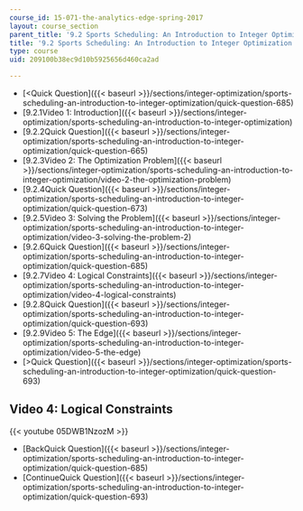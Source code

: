 ```yaml
---
course_id: 15-071-the-analytics-edge-spring-2017
layout: course_section
parent_title: '9.2 Sports Scheduling: An Introduction to Integer Optimization '
title: '9.2 Sports Scheduling: An Introduction to Integer Optimization '
type: course
uid: 209100b38ec9d10b5925656d460ca2ad

---
```


*   [<Quick Question]({{< baseurl >}}/sections/integer-optimization/sports-scheduling-an-introduction-to-integer-optimization/quick-question-685)
*   [9.2.1Video 1: Introduction]({{< baseurl >}}/sections/integer-optimization/sports-scheduling-an-introduction-to-integer-optimization)
*   [9.2.2Quick Question]({{< baseurl >}}/sections/integer-optimization/sports-scheduling-an-introduction-to-integer-optimization/quick-question-665)
*   [9.2.3Video 2: The Optimization Problem]({{< baseurl >}}/sections/integer-optimization/sports-scheduling-an-introduction-to-integer-optimization/video-2-the-optimization-problem)
*   [9.2.4Quick Question]({{< baseurl >}}/sections/integer-optimization/sports-scheduling-an-introduction-to-integer-optimization/quick-question-673)
*   [9.2.5Video 3: Solving the Problem]({{< baseurl >}}/sections/integer-optimization/sports-scheduling-an-introduction-to-integer-optimization/video-3-solving-the-problem-2)
*   [9.2.6Quick Question]({{< baseurl >}}/sections/integer-optimization/sports-scheduling-an-introduction-to-integer-optimization/quick-question-685)
*   [9.2.7Video 4: Logical Constraints]({{< baseurl >}}/sections/integer-optimization/sports-scheduling-an-introduction-to-integer-optimization/video-4-logical-constraints)
*   [9.2.8Quick Question]({{< baseurl >}}/sections/integer-optimization/sports-scheduling-an-introduction-to-integer-optimization/quick-question-693)
*   [9.2.9Video 5: The Edge]({{< baseurl >}}/sections/integer-optimization/sports-scheduling-an-introduction-to-integer-optimization/video-5-the-edge)
*   [\>Quick Question]({{< baseurl >}}/sections/integer-optimization/sports-scheduling-an-introduction-to-integer-optimization/quick-question-693)

Video 4: Logical Constraints
----------------------------

{{< youtube 05DWB1NzozM >}}

*   [BackQuick Question]({{< baseurl >}}/sections/integer-optimization/sports-scheduling-an-introduction-to-integer-optimization/quick-question-685)
*   [ContinueQuick Question]({{< baseurl >}}/sections/integer-optimization/sports-scheduling-an-introduction-to-integer-optimization/quick-question-693)